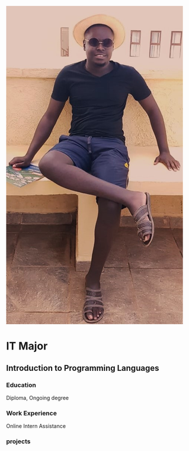 ![me 2024july](asset/202407.jpg)
# IT Major

## Introduction to Programming Languages

### Education
Diploma, Ongoing degree

### Work Experience
Online Intern Assistance

### projects
